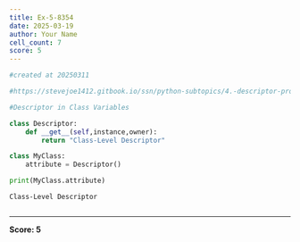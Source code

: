 ```yaml
---
title: Ex-5-8354
date: 2025-03-19
author: Your Name
cell_count: 7
score: 5
---
```


```python
#created at 20250311
```


```python
#https://stevejoe1412.gitbook.io/ssn/python-subtopics/4.-descriptor-protocols
```


```python
#Descriptor in Class Variables
```


```python
class Descriptor:
    def __get__(self,instance,owner):
        return "Class-Level Descriptor"
```


```python
class MyClass:
    attribute = Descriptor()
```


```python
print(MyClass.attribute)
```

    Class-Level Descriptor



```python

```


---
**Score: 5**